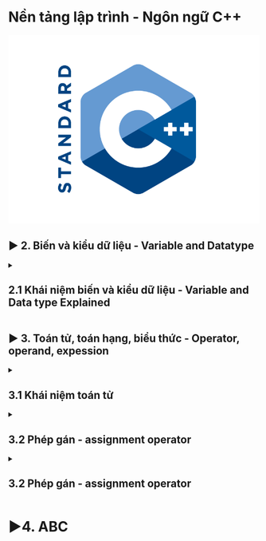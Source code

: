 # Nền tảng lập trình - Ngôn ngữ C++
![Alt text](image.png)


## ▶ 2. Biến và kiểu dữ liệu - Variable and Datatype
<details>
  <summary>
    <h2>2.1 Khái niệm biến và kiểu dữ liệu - Variable and Data type Explained </h2>
  </summary>
  <h3>Biến là:</h3>
  - Đối tượng chiếm một vùng nhớ xác định
  - Dùng để lưu trữ giá trị nào đó
  <h3>Variable Explained:</h3>
  - abc
  <h3>Kiểu dữ liệu là:</h3>
  - Tập hợp của các loại giá trị mà có thể khởi tạo cho một biến 
  <h3>Data type exlained:</h3>
  - abc
</details>


## ▶ 3. Toán tử, toán hạng, biểu thức - Operator, operand, expession
<details>
  <summary>
    <h2>3.1 Khái niệm toán tử</h2>
  </summary>

  <h3>Nội dung chính:</h3>  
  Ta có Variable là sự biến đổi giá trị của các biến.
  
  Nó thông qua các phép toán(+,-,*,/,...): được gọi là Operator(toán tử).
  
  Nếu các Operator đứng đơn lẻ thì không có ý nghĩa gì cả.
  
  Chúng cần có các Variable hoặc các con số đứng cùng, được gọi là Operand(toán hạng).
  
  Lúc này chúng đứng cùng nhau(Operator, Operand) ta có được Expression(biểu thức).
  ```c++
  #include <iostream>
  int main()
  {
    int a = 1; // Biến a được gán giá trị 1 qua toán tử "="
    int b = 2; // Tương tự cho biến b
    cout << a * b + 15; // a*b+15 = 17 | giá trị này được đưa vào luồng cout để đưa ra màn hình (cout trong thư viện iostream)
    return 0;
  }
  ```
  <h3>Phép toán có thể biểu diễn bằng kí hiệu (+,-,*,/,...) hiệu hoặc "chuỗi kí tự" hiểu đơn giản là hàm</h3>

  ```c++
  cout << sizeof(int_variable) // 4 byet 
  ```
  <h3>Số toàn hạng tham gia vào phép toán đó</3>
  - Có thể có 1 hoặc 2 toán hạng (operand) được dùng khi dùng 1 toán tử(operator)
  <h3>Độ ưu tiên - Precedent</h3>
  - Sẽ có thứ tự thực hiện giữa các toán tử 
  <h3>Thứ tự thực hiện - Associativity</h3>
  - Từ trái sang phải hay từ phải sang trái
  - Ví dụ với phép "+" sẽ làm việc với toán hạng bên tay phải trước

  ```C++
  // 3*4 sẽ được thực hiện trước, sau đó 1*2  rồi 2 + 12 
  cout << 1*2 + 3*4;
  
  ```
</details>




<details>
  <summary>
    <h2>3.2 Phép gán - assignment operator</h2>
  </summary>
  <h3>Nội dung chính:</h3>
  Phép gán - assignment operator.
  Biểu diễn: "=".

  <h3>Đặc điểm</h>
  - Gán 1 giá trị nào đó cho 1 biến.
  - Số toán hạng tham gia vào phép gán là: 2.
  - Thứ tự ưu tiên của phép gán sau các phép toán(+,-,*,/,...).
  - Gáng giá trị bên phải sang biến bên trái.

  ```C
  int x; // Khai báo
  x = 10; // Khởi tạo giá trị - gán giá trị 10 cho x
  int y = 2; // Khaoi báo và khởi tạo 
  ```

  Biến constant: chỉ được gán 1 lần duy nhất 
  Cú pháp:

  ```C
  const int z = 100;
  ```

  ```C
  int a = 1;
  int b = 2;
  // lưu ý : (a = b = 5) là một biểu thức expression - nên tương tự như biểu thức bình thường, ko phải hàm gì cả
  cout << (a = b = 5) << '\n'; 
  cout << x << '\n' << y << '\n';
  /*Kết quả là:
  5
  5
  5
  */
  ```

</details>




<details>
  <summary>
    <h2>3.2 Phép gán - assignment operator</h2>
  </summary>
      
</details>

# ▶4. ABC